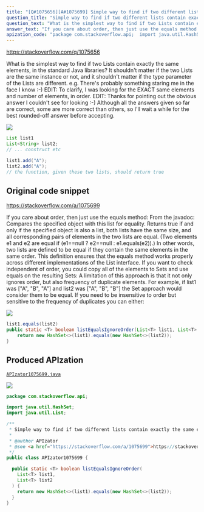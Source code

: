 ```yaml
---
title: "[Q#1075656][A#1075699] Simple way to find if two different lists contain exactly the same elements?"
question_title: "Simple way to find if two different lists contain exactly the same elements?"
question_text: "What is the simplest way to find if two Lists contain exactly the same elements, in the standard Java libraries? It shouldn't matter if the two Lists are the same instance or not, and it shouldn't matter if the type parameter of the Lists are different. e.g. There's probably something staring me in the face I know :-) EDIT: To clarify, I was looking for the EXACT same elements and number of elements, in order. EDIT: Thanks for pointing out the obvious answer I couldn't see for looking :-) Although all the answers given so far are correct, some are more correct than others, so I'll wait a while for the best rounded-off answer before accepting."
answer_text: "If you care about order, then just use the equals method: From the javadoc: Compares the specified object with   this list for equality. Returns true   if and only if the specified object is   also a list, both lists have the same   size, and all corresponding pairs of   elements in the two lists are equal.   (Two elements e1 and e2 are equal if   (e1==null ? e2==null :   e1.equals(e2)).) In other words, two   lists are defined to be equal if they   contain the same elements in the same   order. This definition ensures that   the equals method works properly   across different implementations of   the List interface. If you want to check independent of order, you could copy all of the elements to Sets and use equals on the resulting Sets: A limitation of this approach is that it not only ignores order, but also frequency of duplicate elements. For example, if list1 was [\"A\", \"B\", \"A\"] and list2 was [\"A\", \"B\", \"B\"] the Set approach would consider them to be equal. If you need to be insensitive to order but sensitive to the frequency of duplicates you can either:"
apization_code: "package com.stackoverflow.api;  import java.util.HashSet; import java.util.List;  /**  * Simple way to find if two different lists contain exactly the same elements?  *  * @author APIzator  * @see <a href=\"https://stackoverflow.com/a/1075699\">https://stackoverflow.com/a/1075699</a>  */ public class APIzator1075699 {    public static <T> boolean listEqualsIgnoreOrder(     List<T> list1,     List<T> list2   ) {     return new HashSet<>(list1).equals(new HashSet<>(list2));   } }"
---
```


https://stackoverflow.com/q/1075656

What is the simplest way to find if two Lists contain exactly the same elements, in the standard Java libraries?
It shouldn&#x27;t matter if the two Lists are the same instance or not, and it shouldn&#x27;t matter if the type parameter of the Lists are different.
e.g.
There&#x27;s probably something staring me in the face I know :-)
EDIT: To clarify, I was looking for the EXACT same elements and number of elements, in order.
EDIT: Thanks for pointing out the obvious answer I couldn&#x27;t see for looking :-)
Although all the answers given so far are correct, some are more correct than others, so I&#x27;ll wait a while for the best rounded-off answer before accepting.


<div class="code-logo"><img src="/stackoverflow.png" /></div>

```java
List list1
List<String> list2; 
// ... construct etc

list1.add("A");
list2.add("A"); 
// the function, given these two lists, should return true
```


## Original code snippet

https://stackoverflow.com/a/1075699

If you care about order, then just use the equals method:
From the javadoc:
Compares the specified object with
  this list for equality. Returns true
  if and only if the specified object is
  also a list, both lists have the same
  size, and all corresponding pairs of
  elements in the two lists are equal.
  (Two elements e1 and e2 are equal if
  (e1==null ? e2==null :
  e1.equals(e2)).) In other words, two
  lists are defined to be equal if they
  contain the same elements in the same
  order. This definition ensures that
  the equals method works properly
  across different implementations of
  the List interface.
If you want to check independent of order, you could copy all of the elements to Sets and use equals on the resulting Sets:
A limitation of this approach is that it not only ignores order, but also frequency of duplicate elements. For example, if list1 was [&quot;A&quot;, &quot;B&quot;, &quot;A&quot;] and list2 was [&quot;A&quot;, &quot;B&quot;, &quot;B&quot;] the Set approach would consider them to be equal.
If you need to be insensitive to order but sensitive to the frequency of duplicates you can either:

<div class="code-logo"><img src="/stackoverflow.png" /></div>

```java
list1.equals(list2)
public static <T> boolean listEqualsIgnoreOrder(List<T> list1, List<T> list2) {
    return new HashSet<>(list1).equals(new HashSet<>(list2));
}
```

## Produced APIzation

[`APIzator1075699.java`](https://github.com/pasqualesalza/apization-temp-data/raw/master/search/APIzator1075699.java)

<div class="code-logo"><img src="/apizator.png" /></div>

```java
package com.stackoverflow.api;

import java.util.HashSet;
import java.util.List;

/**
 * Simple way to find if two different lists contain exactly the same elements?
 *
 * @author APIzator
 * @see <a href="https://stackoverflow.com/a/1075699">https://stackoverflow.com/a/1075699</a>
 */
public class APIzator1075699 {

  public static <T> boolean listEqualsIgnoreOrder(
    List<T> list1,
    List<T> list2
  ) {
    return new HashSet<>(list1).equals(new HashSet<>(list2));
  }
}

```